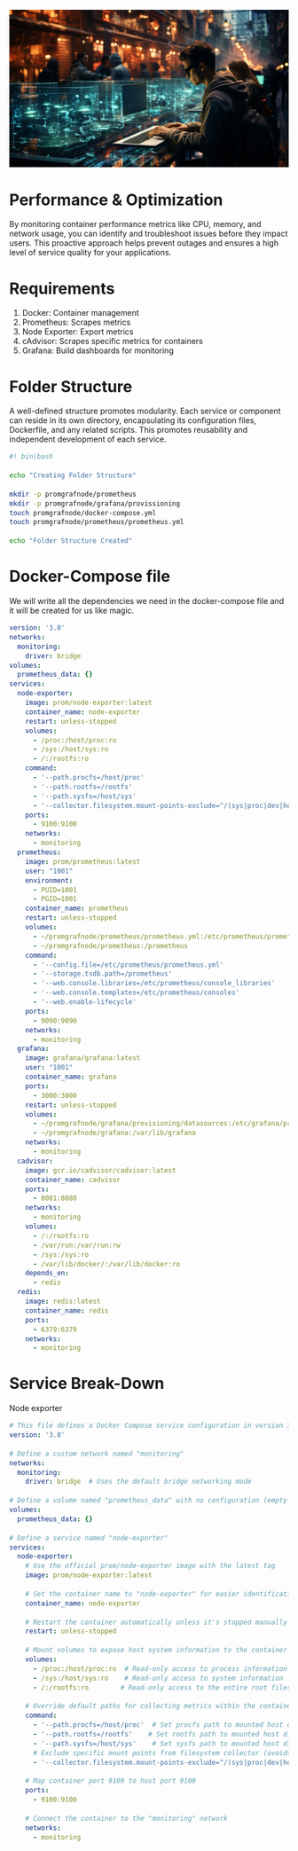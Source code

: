 ![banner](images/1.jpg)
# Performance & Optimization

By monitoring container performance metrics like CPU, memory, and network usage, you can identify and troubleshoot issues before they impact users. This proactive approach helps prevent outages and ensures a high level of service quality for your applications.

# Requirements

1. Docker: Container management
2. Prometheus: Scrapes metrics
3. Node Exporter: Export metrics
4. cAdvisor: Scrapes specific metrics for containers
5. Grafana: Build dashboards for monitoring

# Folder Structure

A well-defined structure promotes modularity.  Each service or component can reside in its own directory,  encapsulating its configuration files, Dockerfile, and any related scripts.  This promotes reusability and independent development of each service.

```bash
#! bin\bash

echo "Creating Folder Structure"

mkdir -p promgrafnode/prometheus
mkdir -p promgrafnode/grafana/provissioning
touch promgrafnode/docker-compose.yml
touch promgrafnode/prometheus/prometheus.yml

echo "Folder Structure Created"

```

# Docker-Compose file

We will write all the dependencies we need in the docker-compose file and it will be created for us like magic.

```yml
version: '3.8' 
networks: 
  monitoring: 
    driver: bridge 
volumes: 
  prometheus_data: {} 
services: 
  node-exporter: 
    image: prom/node-exporter:latest 
    container_name: node-exporter 
    restart: unless-stopped 
    volumes: 
      - /proc:/host/proc:ro 
      - /sys:/host/sys:ro 
      - /:/rootfs:ro 
    command: 
      - '--path.procfs=/host/proc' 
      - '--path.rootfs=/rootfs' 
      - '--path.sysfs=/host/sys' 
      - '--collector.filesystem.mount-points-exclude=^/(sys|proc|dev|host|etc)($$|/)' 
    ports: 
      - 9100:9100 
    networks: 
      - monitoring 
  prometheus: 
    image: prom/prometheus:latest 
    user: "1001" 
    environment: 
      - PUID=1001 
      - PGID=1001 
    container_name: prometheus 
    restart: unless-stopped 
    volumes: 
      - ~/promgrafnode/prometheus/prometheus.yml:/etc/prometheus/prometheus.yml 
      - ~/promgrafnode/prometheus:/prometheus 
    command: 
      - '--config.file=/etc/prometheus/prometheus.yml' 
      - '--storage.tsdb.path=/prometheus' 
      - '--web.console.libraries=/etc/prometheus/console_libraries' 
      - '--web.console.templates=/etc/prometheus/consoles' 
      - '--web.enable-lifecycle' 
    ports: 
      - 9090:9090 
    networks: 
      - monitoring 
  grafana: 
    image: grafana/grafana:latest 
    user: "1001" 
    container_name: grafana 
    ports: 
      - 3000:3000 
    restart: unless-stopped 
    volumes: 
      - ~/promgrafnode/grafana/provisioning/datasources:/etc/grafana/provisioning/datasources 
      - ~/promgrafnode/grafana:/var/lib/grafana 
    networks: 
      - monitoring 
  cadvisor: 
    image: gcr.io/cadvisor/cadvisor:latest 
    container_name: cadvisor 
    ports: 
      - 8081:8080 
    networks: 
      - monitoring 
    volumes: 
      - /:/rootfs:ro 
      - /var/run:/var/run:rw 
      - /sys:/sys:ro 
      - /var/lib/docker/:/var/lib/docker:ro 
    depends_on: 
      - redis 
  redis: 
    image: redis:latest 
    container_name: redis 
    ports: 
      - 6379:6379 
    networks: 
      - monitoring

```
# Service Break-Down

Node exporter

```yaml
# This file defines a Docker Compose service configuration in version 3.8
version: '3.8'

# Define a custom network named "monitoring"
networks:
  monitoring:
    driver: bridge  # Uses the default bridge networking mode

# Define a volume named "prometheus_data" with no configuration (empty dictionary)
volumes:
  prometheus_data: {}

# Define a service named "node-exporter"
services:
  node-exporter:
    # Use the official prom/node-exporter image with the latest tag
    image: prom/node-exporter:latest

    # Set the container name to "node-exporter" for easier identification
    container_name: node-exporter

    # Restart the container automatically unless it's stopped manually
    restart: unless-stopped

    # Mount volumes to expose host system information to the container
    volumes:
      - /proc:/host/proc:ro  # Read-only access to process information
      - /sys:/host/sys:ro    # Read-only access to system information
      - /:/rootfs:ro        # Read-only access to the entire root filesystem

    # Override default paths for collecting metrics within the container
    command:
      - '--path.procfs=/host/proc'  # Set procfs path to mounted host directory
      - '--path.rootfs=/rootfs'    # Set rootfs path to mounted host directory
      - '--path.sysfs=/host/sys'    # Set sysfs path to mounted host directory
      # Exclude specific mount points from filesystem collector (avoids duplicates)
      - '--collector.filesystem.mount-points-exclude=^/(sys|proc|dev|host|etc)($$|/)'

    # Map container port 9100 to host port 9100
    ports:
      - 9100:9100

    # Connect the container to the "monitoring" network
    networks:
      - monitoring

```


